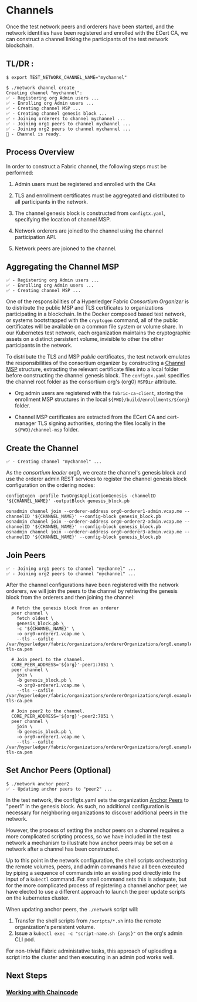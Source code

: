 # Channels 

Once the test network peers and orderers have been started, and the network identities have been registered 
and enrolled with the ECert CA, we can construct a channel linking the participants of the test network 
blockchain. 

## TL/DR : 

```
$ export TEST_NETWORK_CHANNEL_NAME="mychannel" 

$ ./network channel create 
Creating channel "mychannel":
✅ - Registering org Admin users ...
✅ - Enrolling org Admin users ...
✅ - Creating channel MSP ...
✅ - Creating channel genesis block ...
✅ - Joining orderers to channel mychannel ...
✅ - Joining org1 peers to channel mychannel ...
✅ - Joining org2 peers to channel mychannel ...
🏁 - Channel is ready.
```

## Process Overview 

In order to construct a Fabric channel, the following steps must be performed: 

1. Admin users must be registered and enrolled with the CAs

2. TLS and enrollment certificates must be aggregated and distributed to all participants in the network.   
   
3. The channel genesis block is constructed from `configtx.yaml`, specifying the location of channel MSP.
   
4. Network orderers are joined to the channel using the channel participation API.

5. Network peers are joioned to the channel.


## Aggregating the Channel MSP 
```shell
✅ - Registering org Admin users ...
✅ - Enrolling org Admin users ...
✅ - Creating channel MSP ...
```

One of the responsibilities of a Hyperledger Fabric _Consortium Organizer_ is to distribute the public MSP and 
TLS certificates to organizations participating in a blockchain.  In the Docker composed based test network, or 
systems bootstrapped with the `cryptogen` command, all of the public certificates will be available on a common 
file system or volume share.  In our Kubernetes test network, each organization maintains the cryptographic 
assets on a distinct persistent volume, invisible to other the other participants in the network.

To distribute the TLS and MSP _public_ certificates, the test network emulates the responsibilities of the 
consortium organizer by constructing a [Channel MSP](https://hyperledger-fabric.readthedocs.io/en/latest/membership/membership.html#channel-msps) 
structure, extracting the relevant certificate files into a local folder before constructing the channel 
genesis block.  The `configtx.yaml` specifies the channel root folder as the consortium org's (org0) `MSPDir`
attribute. 

- Org admin users are registered with the `fabric-ca-client`, storing the enrollment MSP structures in the local 
`${PWD}/build/enrollments/${org}` folder.

- Channel MSP certificates are extracted from the ECert CA and cert-manager TLS signing authorities, storing the files
locally in the `${PWD}/channel-msp` folder.


## Create the Channel 
```shell
✅ - Creating channel "mychannel" ...
```

As the _consortium leader_ org0, we create the channel's genesis block and use the orderer admin REST 
services to register the channel genesis block configuration on the ordering nodes: 

```shell
configtxgen -profile TwoOrgsApplicationGenesis -channelID '${CHANNEL_NAME}' -outputBlock genesis_block.pb

osnadmin channel join --orderer-address org0-orderer1-admin.vcap.me --channelID '${CHANNEL_NAME}' --config-block genesis_block.pb
osnadmin channel join --orderer-address org0-orderer2-admin.vcap.me --channelID '${CHANNEL_NAME}' --config-block genesis_block.pb
osnadmin channel join --orderer-address org0-orderer3-admin.vcap.me --channelID '${CHANNEL_NAME}' --config-block genesis_block.pb
```


## Join Peers

```shell
✅ - Joining org1 peers to channel "mychannel" ...
✅ - Joining org2 peers to channel "mychannel" ...
```

After the channel configurations have been registered with the network orderers, we will join the peers to the channel 
by retrieving the genesis block from the orderers and then joining the channel:

```shell
  # Fetch the genesis block from an orderer
  peer channel \
    fetch oldest \
    genesis_block.pb \
    -c '${CHANNEL_NAME}' \
    -o org0-orderer1.vcap.me \
    --tls --cafile /var/hyperledger/fabric/organizations/ordererOrganizations/org0.example.com/msp/tlscacerts/org0-tls-ca.pem

  # Join peer1 to the channel.
  CORE_PEER_ADDRESS='${org}'-peer1:7051 \
  peer channel \
    join \
    -b genesis_block.pb \
    -o org0-orderer1.vcap.me \
    --tls --cafile /var/hyperledger/fabric/organizations/ordererOrganizations/org0.example.com/msp/tlscacerts/org0-tls-ca.pem

  # Join peer2 to the channel.
  CORE_PEER_ADDRESS='${org}'-peer2:7051 \
  peer channel \
    join \
    -b genesis_block.pb \
    -o org0-orderer1.vcap.me \
    --tls --cafile /var/hyperledger/fabric/organizations/ordererOrganizations/org0.example.com/msp/tlscacerts/org0-tls-ca.pem
```


## Set Anchor Peers (Optional)
```shell
$ ./network anchor peer2 
✅ - Updating anchor peers to "peer2" ... 
```

In the test network, the configtx.yaml sets the organization [Anchor Peers](https://hyperledger-fabric.readthedocs.io/en/latest/glossary.html?highlight=anchor#anchor-peer)
to "peer1" in the genesis block.  As such, no additional configuration is necessary for neighboring 
organizations to discover additional peers in the network.

However, the process of setting the anchor peers on a channel requires a more complicated scripting process, so we 
have included in the test network a mechanism to illustrate how anchor peers may be set on a network after a 
channel has been constructed.

Up to this point in the network configuration, the shell scripts orchestrating the remote volumes, peers, and 
admin commands have all been executed by piping a sequence of commands into an existing pod directly 
into the input of a `kubectl` command.  For small command sets this is adequate, but for the more complicated 
process of registering a channel anchor peer, we have elected to use a different approach to launch the peer 
update scripts on the kubernetes cluster.

When updating anchor peers, the `./network` script will: 

1.  Transfer the shell scripts from `/scripts/*.sh` into the remote organization's persistent volume.
2.  Issue a `kubectl exec -c "script-name.sh {args}"` on the org's admin CLI pod.

For non-trivial Fabric administative tasks, this approach of uploading a script into the cluster and then 
executing in an admin pod works well. 


## Next Steps 

### [Working with Chaincode](CHAINCODE.md)